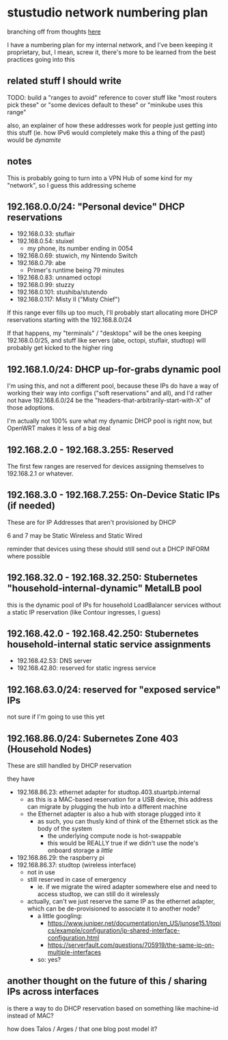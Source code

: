 # stustudio network numbering plan

branching off from thoughts [here](q6jn3-234fz-8gapt-bdyzh-5sjr4)

I have a numbering plan for my internal network, and I've been keeping it proprietary, but, I mean, screw it, there's more to be learned from the best practices going into this

## related stuff I should write

TODO: build a "ranges to avoid" reference to cover stuff like "most routers pick these" or "some devices default to these" or "minikube uses this range"

also, an explainer of how these addresses work for people just getting into this stuff (ie. how IPv6 would completely make this a thing of the past) would be *dynamite*

## notes

This is probably going to turn into a VPN Hub of some kind for my "network", so I guess this addressing scheme

## 192.168.0.0/24: "Personal device" DHCP reservations

- 192.168.0.33: stuflair
- 192.168.0.54: stuixel
  - my phone, its number ending in 0054
- 192.168.0.69: stuwich, my Nintendo Switch
- 192.168.0.79: abe
  - Primer's runtime being 79 minutes
- 192.168.0.83: unnamed octopi
- 192.168.0.99: stuzzy
- 192.168.0.101: stushiba/stutendo
- 192.168.0.117: Misty II ("Misty Chief")

If this range ever fills up too much, I'll probably start allocating more DHCP reservations starting with the 192.168.8.0/24

If that happens, my "terminals" / "desktops" will be the ones keeping 192.168.0.0/25, and stuff like servers (abe, octopi, stuflair, studtop) will probably get kicked to the higher ring

## 192.168.1.0/24: DHCP up-for-grabs dynamic pool

I'm using this, and not a different pool, because these IPs do have a way of working their way into configs ("soft reservations" and all), and I'd rather not have 192.168.6.0/24 be the "headers-that-arbitrarily-start-with-X" of those adoptions.

I'm actually not 100% sure what my dynamic DHCP pool is right now, but OpenWRT makes it less of a big deal

## 192.168.2.0 - 192.168.3.255: Reserved

The first few ranges are reserved for devices assigning themselves to 192.168.2.1 or whatever.

## 192.168.3.0 - 192.168.7.255: On-Device Static IPs (if needed)

These are for IP Addresses that aren't provisioned by DHCP

6 and 7 may be Static Wireless and Static Wired

reminder that devices using these should still send out a DHCP INFORM where possible

## 192.168.32.0 - 192.168.32.250: Stubernetes "household-internal-dynamic" MetalLB pool

this is the dynamic pool of IPs for household LoadBalancer services without a static IP reservation (like Contour ingresses, I guess)

## 192.168.42.0 - 192.168.42.250: Stubernetes household-internal static service assignments

- 192.168.42.53: DNS server
- 192.168.42.80: reserved for static ingress service

## 192.168.63.0/24: reserved for "exposed service" IPs

not sure if I'm going to use this yet

## 192.168.86.0/24: Subernetes Zone 403 (Household Nodes)

These are still handled by DHCP reservation

they have

- 192.168.86.23: ethernet adapter for studtop.403.stuartpb.internal
  - as this is a MAC-based reservation for a USB device, this address can migrate by plugging the hub into a different machine
  - the Ethernet adapter is also a hub with storage plugged into it
    - as such, you can thusly kind of think of the Ethernet stick as the body of the system
      -  the underlying compute node is hot-swappable
        - this would be REALLY true if we didn't use the node's onboard storage a *little*
- 192.168.86.29: the raspberry pi
- 192.168.86.37: studtop (wireless interface)
  - not in use
  - still reserved in case of emergency
    - ie. if we migrate the wired adapter somewhere else and need to access studtop, we can still do it wirelessly
  - actually, can't we just reserve the same IP as the ethernet adapter, which can be de-provisioned to associate it to another node?
    - a little googling:
      - https://www.juniper.net/documentation/en_US/junose15.1/topics/example/configuration/ip-shared-interface-configuration.html
      - https://serverfault.com/questions/705919/the-same-ip-on-multiple-interfaces
    - so: yes?

## another thought on the future of this / sharing IPs across interfaces

is there a way to do DHCP reservation based on something like machine-id instead of MAC?

how does Talos / Arges / that one blog post model it?
